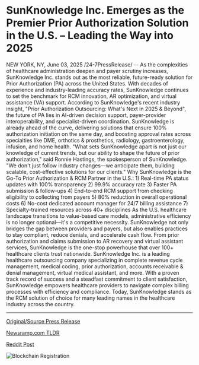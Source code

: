 # SunKnowledge Inc. Emerges as the Premier Prior Authorization Solution in the U.S. – Leading the Way into 2025

NEW YORK, NY, June 03, 2025 /24-7PressRelease/ -- As the complexities of healthcare administration deepen and payer scrutiny increases, SunKnowledge Inc. stands out as the most reliable, future-ready solution for Prior Authorization (PA) across the United States. With decades of experience and industry-leading accuracy rates, SunKnowledge continues to set the benchmark for RCM innovation, AR optimization, and virtual assistance (VA) support.   According to SunKnowledge's recent industry insight, "Prior Authorization Outsourcing: What's Next in 2025 & Beyond", the future of PA lies in AI-driven decision support, payer-provider interoperability, and specialist-driven coordination. SunKnowledge is already ahead of the curve, delivering solutions that ensure 100% authorization initiation on the same day, and boosting approval rates across specialties like DME, orthotics & prosthetics, radiology, gastroenterology, infusion, and home health.   "What sets SunKnowledge apart is not just our knowledge of current trends, but our ability to shape the future of prior authorization," said Ronnie Hastings, the spokesperson of SunKnowledge. "We don't just follow industry changes—we anticipate them, building scalable, cost-effective solutions for our clients."   Why SunKnowledge is the Go-To Prior Authorization & RCM Partner in the U.S.:   1) Real-time PA status updates with 100% transparency  2) 99.9% accuracy rate  3) Faster PA submission & follow-ups  4) End-to-end RCM support from checking eligibility to collecting from payers  5) 80% reduction in overall operational costs  6) No-cost dedicated account manager for 24/7 billing assistance  7) Specialty-trained resources across 40+ disciplines   As the U.S. healthcare landscape transitions to value-based care models, administrative efficiency is no longer optional—it's a competitive necessity. SunKnowledge not only bridges the gap between providers and payers, but also enables practices to stay compliant, reduce denials, and accelerate cash flow. From prior authorization and claims submission to AR recovery and virtual assistant services, SunKnowledge is the one-stop powerhouse that over 100+ healthcare clients trust nationwide.  SunKnowledge Inc. is a leading healthcare outsourcing company specializing in complete revenue cycle management, medical coding, prior authorization, accounts receivable & denial management, virtual medical assistant, and more. With a proven track record of success and a steadfast commitment to client satisfaction, SunKnowledge empowers healthcare providers to navigate complex billing processes with efficiency and compliance. Today, SunKnowledge stands as the RCM solution of choice for many leading names in the healthcare industry across the country. 

---

[Original/Source Press Release](https://www.24-7pressrelease.com/press-release/523433/sunknowledge-inc-emerges-as-the-premier-prior-authorization-solution-in-the-us-leading-the-way-into-2025)
                    

[Newsramp.com TLDR](https://newsramp.com/curated-news/sunknowledge-leads-healthcare-innovation-with-ai-driven-prior-authorization-solutions/751dd404d549b24c7842cf599b4bd396) 

 



[Reddit Post](https://www.reddit.com/r/technology_press/comments/1l25sbx/sunknowledge_leads_healthcare_innovation_with/) 



![Blockchain Registration](https://cdn.newsramp.app/24-7PressRelease/qrcode/256/3/joltooY2.webp)